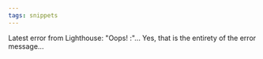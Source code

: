```yaml
---
tags: snippets
---
```


Latest error from Lighthouse: "Oops! :"... Yes, that is the entirety of the error message...
